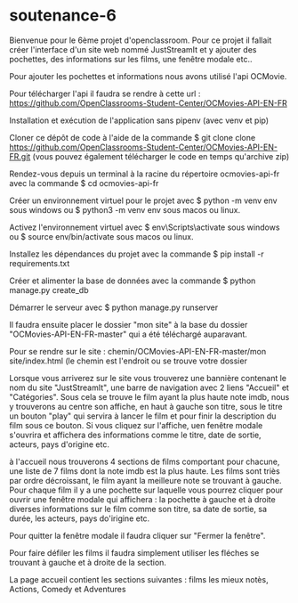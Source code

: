 # soutenance-6

Bienvenue pour le 6ème projet d'openclassroom. Pour ce projet il fallait créer l'interface d'un site web nommé JustStreamIt et y ajouter des pochettes, des informations sur les films, une fenêtre modale etc..

Pour ajouter les pochettes et informations nous avons utilisé l'api OCMovie.

Pour télécharger l'api il faudra se rendre à cette url : https://github.com/OpenClassrooms-Student-Center/OCMovies-API-EN-FR

Installation et exécution de l'application sans pipenv (avec venv et pip)

Cloner ce dépôt de code à l'aide de la commande $ git clone clone https://github.com/OpenClassrooms-Student-Center/OCMovies-API-EN-FR.git (vous pouvez également télécharger le code en temps qu'archive zip)

Rendez-vous depuis un terminal à la racine du répertoire ocmovies-api-fr avec la commande $ cd ocmovies-api-fr

Créer un environnement virtuel pour le projet avec $ python -m venv env sous windows ou $ python3 -m venv env sous macos ou linux.

Activez l'environnement virtuel avec $ env\Scripts\activate sous windows ou $ source env/bin/activate sous macos ou linux.

Installez les dépendances du projet avec la commande $ pip install -r requirements.txt

Créer et alimenter la base de données avec la commande $ python manage.py create_db

Démarrer le serveur avec $ python manage.py runserver

Il faudra ensuite placer le dossier "mon site" à la base du dossier "OCMovies-API-EN-FR-master" qui a été téléchargé auparavant.

Pour se rendre sur le site : chemin/OCMovies-API-EN-FR-master/mon site/index.html
(le chemin est l'endroit ou se trouve votre dossier 

Lorsque vous arriverez sur le site vous trouverez une bannière contenant le nom du site "JustStreamIt", une barre de navigation avec 2 liens "Accueil" et "Catégories". Sous cela se trouve le film ayant la plus haute note imdb, nous y trouverons au centre son affiche, en haut à gauche son titre, sous le titre un bouton "play" qui servira à lancer le film et pour finir la description du film sous ce bouton. Si vous cliquez sur l'affiche, uen fenêtre modale s'ouvrira et affichera des informations comme le titre, date de sortie, acteurs, pays d'origine etc.

à l'accueil nous trouverons 4 sections de films comportant pour chacune, une liste de 7 films dont la note imdb est la plus haute. Les films sont triès par ordre décroissant, le film ayant la meilleure note se trouvant à gauche.
Pour chaque film il y a une pochette sur laquelle vous pourrez cliquer pour ouvrir une fenêtre modale qui affichera : la pochette à gauche et à droite diverses informations sur le film comme son titre, sa date de sortie, sa durée, les acteurs, pays do'irigine etc.

Pour quitter la fenêtre modale il faudra cliquer sur "Fermer la fenêtre".

Pour faire défiler les films il faudra simplement utiliser les fléches se trouvant à gauche et à droite de la section. 

La page accueil contient les sections suivantes : films les mieux notès, Actions, Comedy et Adventures




